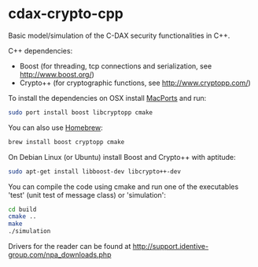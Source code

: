 cdax-crypto-cpp
===============

Basic model/simulation of the C-DAX security functionalities in C++.

C++ dependencies:

* Boost (for threading, tcp connections and serialization, see http://www.boost.org/)
* Crypto++ (for cryptographic functions, see http://www.cryptopp.com/)

To install the dependencies on OSX install [MacPorts](http://www.macports.org/) and run:

```bash
sudo port install boost libcryptopp cmake
```

You can also use [Homebrew](http://brew.sh/):

```bash
brew install boost cryptopp cmake
```

On Debian Linux (or Ubuntu) install Boost and Crypto++ with aptitude:

```bash
sudo apt-get install libboost-dev libcrypto++-dev
```

You can compile the code using cmake and run one of the executables 'test' (unit test of message class) or 'simulation':

```bash
cd build
cmake ..
make
./simulation
```

Drivers for the reader can be found at http://support.identive-group.com/npa_downloads.php
